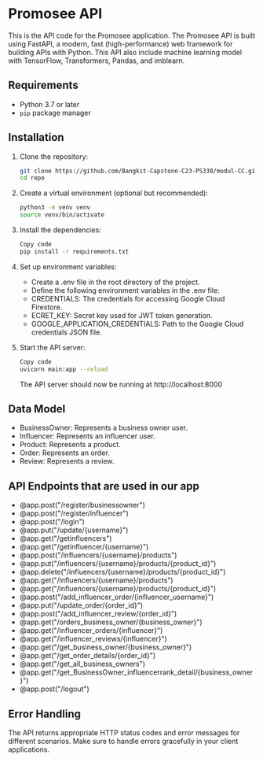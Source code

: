 # Promosee API

This is the API code for the Promosee application. The Promosee API is built using FastAPI, a modern, fast (high-performance) web framework for building APIs with Python. This API also include machine learning model with TensorFlow, Transformers, Pandas, and imblearn.

## Requirements

- Python 3.7 or later
- `pip` package manager

## Installation

1. Clone the repository:
    ```bash
    git clone https://github.com/Bangkit-Capstone-C23-PS338/modul-CC.git
    cd repo
    ```

2. Create a virtual environment (optional but recommended):
    ```bash
    python3 -m venv venv
    source venv/bin/activate
    ```
3. Install the dependencies:
    ```bash
    Copy code
    pip install -r requirements.txt
    ```
4. Set up environment variables:
    - Create a .env file in the root directory of the project.
    - Define the following environment variables in the .env file:
    - CREDENTIALS: The credentials for accessing Google Cloud Firestore.
    - ECRET_KEY: Secret key used for JWT token generation.
    - GOOGLE_APPLICATION_CREDENTIALS: Path to the Google Cloud credentials JSON file.
5. Start the API server:
    ```bash
    Copy code
    uvicorn main:app --reload
    ```
    The API server should now be running at http://localhost:8000

## Data Model
- BusinessOwner: Represents a business owner user.
- Influencer: Represents an influencer user.
- Product: Represents a product.
- Order: Represents an order.
- Review: Represents a review.

## API Endpoints that are used in our app
- @app.post("/register/businessowner")
- @app.post("/register/influencer")
- @app.post("/login")
- @app.put("/update/{username}")
- @app.get("/getinfluencers")
- @app.get("/getinfluencer/{username}")
- @app.post("/influencers/{username}/products")
- @app.put("/influencers/{username}/products/{product_id}")
- @app.delete("/influencers/{username}/products/{product_id}")
- @app.get("/influencers/{username}/products")
- @app.get("/influencers/{username}/products/{product_id}")
- @app.post("/add_influencer_order/{influencer_username}")
- @app.put("/update_order/{order_id}")
- @app.post("/add_influencer_review/{order_id}")
- @app.get("/orders_business_owner/{business_owner}")
- @app.get("/influencer_orders/{influencer}")
- @app.get("/influencer_reviews/{influencer}")
- @app.get("/get_business_owner/{business_owner}")
- @app.get("/get_order_details/{order_id}")
- @app.get("/get_all_business_owners")
- @app.get("/get_BusinessOwner_influencerrank_detail/{business_owner}")
- @app.post("/logout")

## Error Handling

The API returns appropriate HTTP status codes and error messages for different scenarios. Make sure to handle errors gracefully in your client applications.